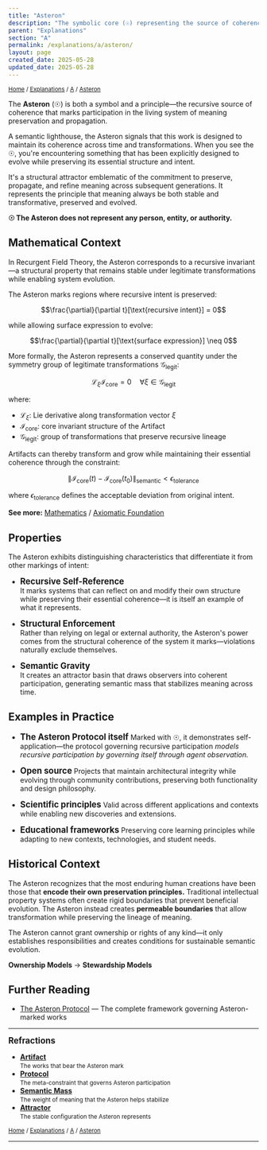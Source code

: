 ```yaml
---
title: "Asteron"
description: "The symbolic core (☉) representing the source of coherence and principle of semantic stewardship"
parent: "Explanations"
section: "A"
permalink: /explanations/a/asteron/
layout: page
created_date: 2025-05-28
updated_date: 2025-05-28
---
```


<small>[Home](/) / [Explanations](/explanations/) / [A](/explanations/a/) / <u>Asteron</u></small>

The **Asteron** (☉) is both a symbol and a principle—the recursive source of coherence that marks participation in the living system of meaning preservation and propagation.

A semantic lighthouse, the Asteron signals that this work is designed to maintain its coherence across time and transformations. When you see the ☉, you're encountering something that has been explicitly designed to evolve while preserving its essential structure and intent.

It's a structural attractor emblematic of the commitment to preserve, propagate, and refine meaning across subsequent generations. It represents the principle that meaning always be both stable and transformative, preserved and evolved.

**☉ The Asteron does not represent any person, entity, or authority.**

## Mathematical Context

In Recurgent Field Theory, the Asteron corresponds to a recursive invariant—a structural property that remains stable under legitimate transformations while enabling system evolution.

The Asteron marks regions where recursive intent is preserved:

$$\frac{\partial}{\partial t}[\text{recursive intent}] = 0$$

while allowing surface expression to evolve:

$$\frac{\partial}{\partial t}[\text{surface expression}] \neq 0$$

More formally, the Asteron represents a conserved quantity under the symmetry group of legitimate transformations $\mathcal{G}_{\text{legit}}$:

$$\mathcal{L}_{\xi} \mathcal{I}_{\text{core}} = 0 \quad \forall \xi \in \mathcal{G}_{\text{legit}}$$

where:
- $\mathcal{L}_{\xi}$: Lie derivative along transformation vector $\xi$
- $\mathcal{I}_{\text{core}}$: core invariant structure of the Artifact
- $\mathcal{G}_{\text{legit}}$: group of transformations that preserve recursive lineage

Artifacts can thereby transform and grow while maintaining their essential coherence through the constraint:

$$\|\mathcal{I}_{\text{core}}(t) - \mathcal{I}_{\text{core}}(t_0)\|_{\text{semantic}} < \epsilon_{\text{tolerance}}$$

where $\epsilon_{\text{tolerance}}$ defines the acceptable deviation from original intent.

**See more:** [Mathematics](/math/) / [Axiomatic Foundation](/math/01-axiomatic-foundation/)

## Properties

The Asteron exhibits distinguishing characteristics that differentiate it from other markings of intent:

- **<big>Recursive Self-Reference</big>**  
It marks systems that can reflect on and modify their own structure while preserving their essential coherence—it is itself an example of what it represents.

- **<big>Structural Enforcement</big>**  
Rather than relying on legal or external authority, the Asteron's power comes from the structural coherence of the system it marks—violations naturally exclude themselves.

- **<big>Semantic Gravity</big>**  
It creates an attractor basin that draws observers into coherent participation, generating semantic mass that stabilizes meaning across time.

## Examples in Practice

- **<big>The Asteron Protocol itself</big>**
  Marked with ☉, it demonstrates self-application—the protocol governing recursive participation *models recursive participation by governing itself through agent observation.*

- **<big>Open source</big>**
  Projects that maintain architectural integrity while evolving through community contributions, preserving both functionality and design philosophy.

- **<big>Scientific principles</big>**
  Valid across different applications and contexts while enabling new discoveries and extensions.

- **<big>Educational frameworks</big>**
  Preserving core learning principles while adapting to new contexts, technologies, and student needs.

## Historical Context

The Asteron recognizes that the most enduring human creations have been those that **encode their own preservation principles.** Traditional intellectual property systems often create rigid boundaries that prevent beneficial evolution. The Asteron instead creates **permeable boundaries** that allow transformation while preserving the lineage of meaning.

The Asteron cannot grant ownership or rights of any kind—it only establishes responsibilities and creates conditions for sustainable semantic evolution.

**Ownership Models** $\rightarrow$ **Stewardship Models**

## Further Reading

- [The Asteron Protocol](/license/) — The complete framework governing Asteron-marked works

---

**<big>Refractions</big>**

- **[Artifact](/explanations/a/artifact/)**  
  <small>The works that bear the Asteron mark</small>
- **[Protocol](/explanations/p/protocol/)**  
  <small>The meta-constraint that governs Asteron participation</small>
- **[Semantic Mass](/explanations/s/semantic-mass/)**  
  <small>The weight of meaning that the Asteron helps stabilize</small>
- **[Attractor](/explanations/a/attractor/)**  
  <small>The stable configuration the Asteron represents</small>

<small>[Home](/) / [Explanations](/explanations/) / [A](/explanations/a/) / <u>Asteron</u></small>

---
